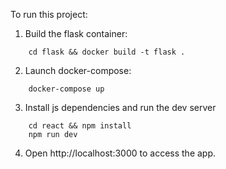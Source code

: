 To run this project:

1. Build the flask container:
```
    cd flask && docker build -t flask .
```

2. Launch docker-compose:
```
    docker-compose up
```

3. Install js dependencies and run the dev server
```
    cd react && npm install
    npm run dev
```

4. Open http://localhost:3000 to access the app.
